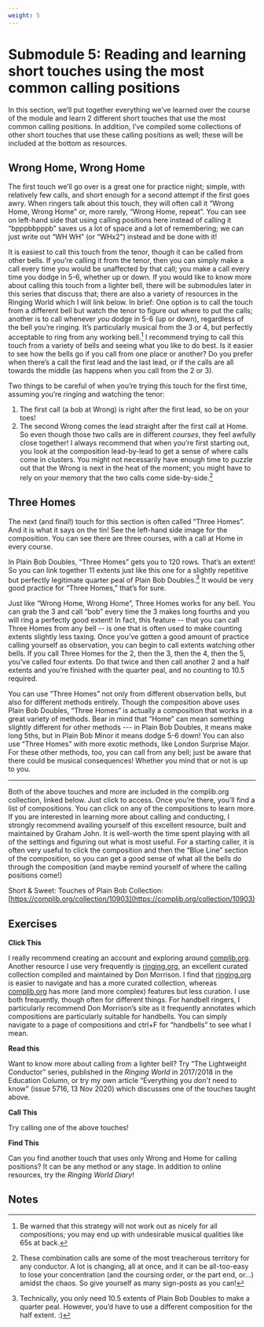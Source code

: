 ```yaml
---
weight: 5
---
```


# Submodule 5: Reading and learning short touches using the most common calling positions 

In this section, we’ll put together everything we’ve learned over the course of the module and learn 2 different short touches that use the most common calling positions. In addition, I’ve compiled some collections of other short touches that use these calling positions as well; these will be included at the bottom as resources.


## Wrong Home, Wrong Home

The first touch we’ll go over is a great one for practice night; simple, with relatively few calls, and short enough for a second attempt if the first goes awry. When ringers talk about this touch, they will often call it “Wrong Home, Wrong Home” or, more rarely, “Wrong Home, repeat”. You can see on left-hand side that using calling positions here instead of calling it “bpppbbpppb” saves us a lot of space and a lot of remembering; we can just write out “WH WH” (or “WHx2”) instead and be done with it!

It is easiest to call this touch from the tenor, though it can be called from other bells. If you’re calling it from the tenor, then you can simply make a call every time you would be unaffected by that call; you make a call every time you dodge in 5-6, whether up or down. If you would like to know more about calling this touch from a lighter bell, there will be submodules later in this series that discuss that; there are also a variety of resources in the Ringing World which I will link below. In brief: One option is to call the touch from a different bell but watch the tenor to figure out where to put the calls; another is to call whenever _you_ dodge in 5-6 (up or down), regardless of the bell you’re ringing. It’s particularly musical from the 3 or 4, but perfectly acceptable to ring from any working bell.[^1] I recommend trying to call this touch from a variety of bells and seeing what you like to do best. Is it easier to see how the bells go if you call from one place or another? Do you prefer when there’s a call the first lead and the last lead, or if the calls are all towards the middle (as happens when you call from the 2 or 3).

Two things to be careful of when you’re trying this touch for the first time, assuming you’re ringing and watching the tenor:



1. The first call (a bob at Wrong) is right after the first lead, so be on your toes! 
2. The second Wrong comes the lead straight after the first call at Home. So even though those two calls are in different _courses_, they feel awfully close together! I always recommend that when you’re first starting out, you look at the composition lead-by-lead to get a sense of where calls come in clusters. You might not necessarily have enough time to puzzle out that the Wrong is next in the heat of the moment; you might have to rely on your memory that the two calls come side-by-side.[^2]

## Three Homes

The next (and final!) touch for this section is often called “Three Homes”. And it is what it says on the tin! See the left-hand side image for the composition. You can see there are three courses, with a call at Home in every course. 

In Plain Bob Doubles, “Three Homes” gets you to 120 rows. That’s an extent! So you can link together 11 extents just like this one for a slightly repetitive but perfectly legitimate quarter peal of Plain Bob Doubles.[^3] It would be very good practice for “Three Homes,” that’s for sure.

Just like “Wrong Home, Wrong Home”, Three Homes works for any bell. You can grab the 3 and call “bob” every time the 3 makes long fourths and you will ring a perfectly good extent! In fact, this feature -- that you can call Three Homes from any bell -- is one that is often used to make counting extents slightly less taxing. Once you’ve gotten a good amount of practice calling yourself as observation, you can begin to call extents watching other bells. If you call Three Homes for the 2, then the 3, then the 4, then the 5, you’ve called four extents. Do that twice and then call another 2 and a half extents and you’re finished with the quarter peal, and no counting to 10.5 required.

You can use “Three Homes” not only from different observation bells, but also for different methods entirely. Though the composition above uses Plain Bob Doubles, “Three Homes” is actually a composition that works in a great variety of methods. Bear in mind that “Home” can mean something slightly different for other methods --- in Plain Bob Doubles, it means make long 5ths, but in Plain Bob Minor it means dodge 5-6 down! You can also use “Three Homes” with more exotic methods, like London Surprise Major. For these other methods, too, you can call from any bell; just be aware that there could be musical consequences! Whether you mind that or not is up to you.



---


Both of the above touches and more are included in the complib.org collection, linked below. Just click to access. Once you’re there, you’ll find a list of compositions. You can click on any of the compositions to learn more. If you are interested in learning more about calling and conducting, I strongly recommend availing yourself of this excellent resource, built and maintained by Graham John. It is well-worth the time spent playing with all of the settings and figuring out what is most useful. For a starting caller, it is often very useful to click the composition and then the “Blue Line” section of the composition, so you can get a good sense of what all the bells do through the composition (and maybe remind yourself of where the calling positions come!)

Short & Sweet: Touches of Plain Bob Collection: [https://complib.org/collection/10903](https://complib.org/collection/10903)


## **Exercises**

**Click This**

I really recommend creating an account and exploring around [complib.org](https://complib.org/). Another resource I use very frequently is [ringing.org](https://ringing.org/), an excellent curated collection compiled and maintained by Don Morrison. I find that [ringing.org](https://ringing.org/) is easier to navigate and has a more curated collection, whereas [complib.org](https://complib.org/) has more (and more complex) features but less curation. I use both frequently, though often for different things. For handbell ringers, I particularly recommend Don Morrison’s site as it frequently annotates which compositions are particularly suitable for handbells. You can simply navigate to a page of compositions and ctrl+F for “handbells” to see what I mean.

**Read this**

Want to know more about calling from a lighter bell? Try “The Lightweight Conductor” series, published in the _Ringing World_ in 2017/2018 in the Education Column, or try my own article “Everything you _don’t_ need to know” (issue 5716, 13 Nov 2020) which discusses one of the touches taught above.

**Call This**

Try calling one of the above touches!

**Find This**

Can you find another touch that uses only Wrong and Home for calling positions? It can be any method or any stage. In addition to online resources, try the _Ringing World Diary_!


<!-- Footnotes themselves at the bottom. -->
## Notes

[^1]:
     Be warned that this strategy will not work out as nicely for all compositions; you may end up with undesirable musical qualities like 65s at back.

[^2]:

     These combination calls are some of the most treacherous territory for any conductor. A lot is changing, all at once, and it can be all-too-easy to lose your concentration (and the coursing order, or the part end, or…) amidst the chaos. So give yourself as many sign-posts as you can!

[^3]:
     Technically, you only need 10.5 extents of Plain Bob Doubles to make a quarter peal. However, you’d have to use a different composition for the half extent. :) 

